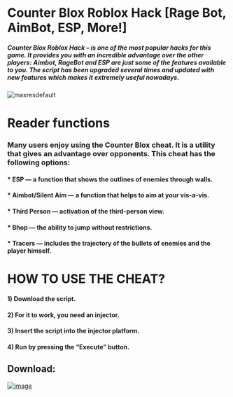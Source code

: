 # Counter Blox Roblox Hack [Rage Bot, AimBot, ESP, More!]
##### Counter Blox Roblox Hack – is one of the most popular hacks for this game. It provides you with an incredible advantage over the other players: Aimbot, RageBot and ESP are just some of the features available to you. The script has been upgraded several times and updated with new features which makes it extremely useful nowadays.

![maxresdefault](https://github.com/user-attachments/assets/e95179e4-9604-436e-991c-f7ab51c634e0)

# Reader functions
### Many users enjoy using the Counter Blox cheat. It is a utility that gives an advantage over opponents. This cheat has the following options:
#### * ESP — a function that shows the outlines of enemies through walls.
#### * Aimbot/Silent Aim — a function that helps to aim at your vis-a-vis.
#### * Third Person — activation of the third-person view.
#### * Bhop — the ability to jump without restrictions.
#### * Tracers — includes the trajectory of the bullets of enemies and the player himself.

# HOW TO USE THE CHEAT?

#### 1) Download the script.
#### 2) For it to work, you need an injector.
#### 3) Insert the script into the injector platform.
#### 4) Run by pressing the “Execute” button.

## Download: 
[![image](https://i.imgur.com/1La1HKf.png)]()

